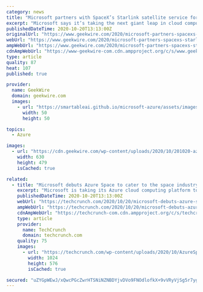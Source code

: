 ```yaml
---
category: news
title: "Microsoft partners with SpaceX’s Starlink satellite service for Azure Space cloud platform"
excerpt: "Microsoft says it’s taking the next giant leap in cloud computing, in partnership with SpaceX and its Starlink broadband satellite constellation."
publishedDateTime: 2020-10-20T13:13:00Z
originalUrl: "https://www.geekwire.com/2020/microsoft-partners-spacexs-starlink-satellite-service-azure-space-cloud-platform/"
webUrl: "https://www.geekwire.com/2020/microsoft-partners-spacexs-starlink-satellite-service-azure-space-cloud-platform/"
ampWebUrl: "https://www.geekwire.com/2020/microsoft-partners-spacexs-starlink-satellite-service-azure-space-cloud-platform/amp/"
cdnAmpWebUrl: "https://www-geekwire-com.cdn.ampproject.org/c/s/www.geekwire.com/2020/microsoft-partners-spacexs-starlink-satellite-service-azure-space-cloud-platform/amp/"
type: article
quality: 87
heat: 107
published: true

provider:
  name: GeekWire
  domain: geekwire.com
  images:
    - url: "https://smartableai.github.io/microsoft-azure/assets/images/organizations/geekwire.com-50x50.jpg"
      width: 50
      height: 50

topics:
  - Azure

images:
  - url: "https://cdn.geekwire.com/wp-content/uploads/2020/10/201020-azurespace-630x479.png"
    width: 630
    height: 479
    isCached: true

related:
  - title: "Microsoft debuts Azure Space to cater to the space industry, partners with SpaceX for Starlink datacenter broadband"
    excerpt: "Microsoft is taking its Azure cloud computing platform to the final frontier – space. It now has a dedicated business unit called Azure Space for that purpose, made up of industry heavyweights and engineers who are focused on space-sector services including simulation of space missions,"
    publishedDateTime: 2020-10-20T13:13:00Z
    webUrl: "https://techcrunch.com/2020/10/20/microsoft-debuts-azure-space-to-cater-to-the-space-industry-partners-with-spacex-for-starlink-datacenter-broadband/"
    ampWebUrl: "https://techcrunch.com/2020/10/20/microsoft-debuts-azure-space-to-cater-to-the-space-industry-partners-with-spacex-for-starlink-datacenter-broadband/amp/"
    cdnAmpWebUrl: "https://techcrunch-com.cdn.ampproject.org/c/s/techcrunch.com/2020/10/20/microsoft-debuts-azure-space-to-cater-to-the-space-industry-partners-with-spacex-for-starlink-datacenter-broadband/amp/"
    type: article
    provider:
      name: TechCrunch
      domain: techcrunch.com
    quality: 75
    images:
      - url: "https://techcrunch.com/wp-content/uploads/2020/10/AzureSpace_3D2.png?w=1024"
        width: 1024
        height: 576
        isCached: true

secured: "uZYGpWEwJ/xQwcPGcZwrHTSNiNZNBDYjvDVo9FNOdlofkX+9vVRyVjSg5r7ygIJzDdE7g0g/rzyRqzA+mDCjGClEZ6jnyzvJzoiwQDYZGf3qwTPB1HhxkkOvAlyV8MVYXSJGMcAY5VDOASCduPySlGQpvEZpOFXFASHc8gvFH7dS1wCnr9A4Iv2oLYM3i7lPFgPsmCQo2Lhm5N1UAJ0vcsdA+xLQTtFIUTcg71iDqMrBG7qvIU0s1bZHgQCq3HpjMmt82Cg8RKuQKe0Hhtf+nDErkm54wcr7L+aOIkIUdHQHb6guwg+CM5QWSt2zW761KNs0C5M1mfqSPqMhlBcIm5DmyXrNBDDE8yj6QUdkclM=;Yd4oXjJXC+6T28Hk04Q8Fw=="
---
```


